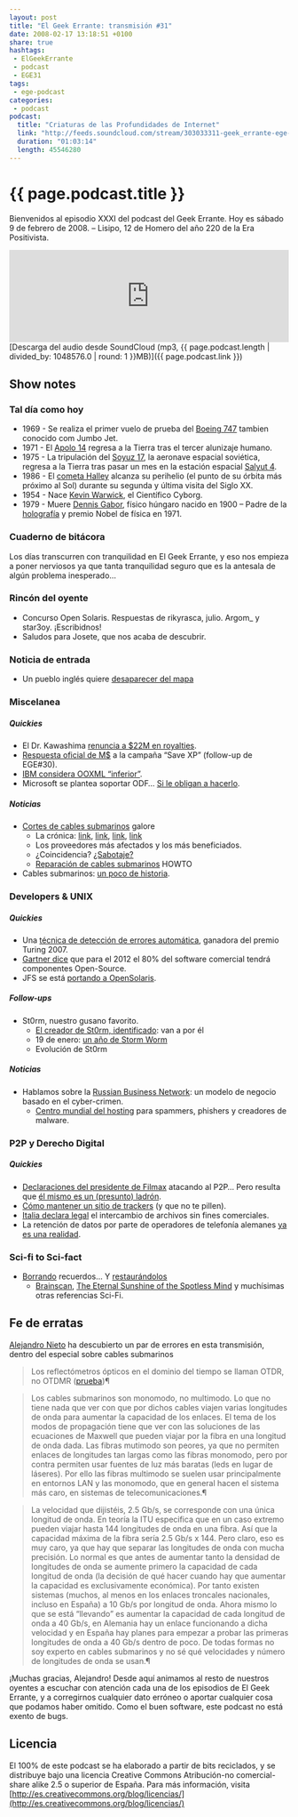 ```yaml
---
layout: post
title: "El Geek Errante: transmisión #31"
date: 2008-02-17 13:18:51 +0100
share: true
hashtags:
 - ElGeekErrante
 - podcast
 - EGE31
tags:
 - ege-podcast
categories:
 - podcast
podcast:
  title: "Criaturas de las Profundidades de Internet"
  link: "http://feeds.soundcloud.com/stream/303033311-geek_errante-ege-podcast-ep31.mp3"
  duration: "01:03:14"
  length: 45546280
---
```


# {{ page.podcast.title }}
Bienvenidos al episodio XXXI del podcast del Geek Errante. Hoy es sábado 9 de febrero de 2008. – Lisipo, 12 de Homero del año 220 de la Era Positivista.

<iframe width="100%" height="166" scrolling="no" frameborder="no" src="https://w.soundcloud.com/player/?url=https%3A//api.soundcloud.com/tracks/303033311&amp;color=ff5500&amp;auto_play=false&amp;hide_related=false&amp;show_comments=true&amp;show_user=true&amp;show_reposts=false"></iframe>
[Descarga del audio desde SoundCloud (mp3, {{ page.podcast.length | divided_by: 1048576.0 | round: 1 }}MB)]({{ page.podcast.link }})

## Show notes

### Tal día como hoy
- 1969 - Se realiza el primer vuelo de prueba del [Boeing 747](https://es.wikipedia.org/wiki/Boeing_747) tambien conocido com Jumbo Jet.
- 1971 - El [Apolo 14](https://en.wikipedia.org/wiki/Apollo_14) regresa a la Tierra tras el tercer alunizaje humano.
- 1975 - La tripulación del [Soyuz 17](https://en.wikipedia.org/wiki/Soyuz_17), la aeronave espacial soviética, regresa a la Tierra tras pasar un mes en la estación espacial [Salyut 4](https://en.wikipedia.org/wiki/Salyut_4).
- 1986 - El [cometa Halley](https://es.wikipedia.org/wiki/Cometa_Halley) alcanza su perihelio (el punto de su órbita más próximo al Sol) durante su segunda y última visita del Siglo XX.
- 1954 - Nace [Kevin Warwick](http://www.kevinwarwick.com/), el Científico Cyborg.
- 1979 - Muere [Dennis Gabor](https://en.wikipedia.org/wiki/Dennis_Gabor), físico húngaro nacido en 1900 – Padre de la [holografía](https://en.wikipedia.org/wiki/Holography) y premio Nobel de física en 1971.

### Cuaderno de bitácora
Los días transcurren con tranquilidad en El Geek Errante, y eso nos empieza a poner nerviosos ya que tanta tranquilidad seguro que es la antesala de algún problema inesperado…

### Rincón del oyente
- Concurso Open Solaris. Respuestas de rikyrasca, julio. Argom\_ y star3oy. ¡Escribidnos!
- Saludos para Josete, que nos acaba de descubrir.

### Noticia de entrada
- Un pueblo inglés quiere [desaparecer del mapa](https://yro.slashdot.org/story/07/12/04/2148215/British-Village-Requests-Removal-From-GPS-Maps)

### Miscelanea

##### Quickies
- El Dr. Kawashima [renuncia a $22M en royalties](http://web.archive.org/web/20111114230610/http://gamernode.com/news/5810-dr-kawashima-declines-22-million-in-brain-age-royalties/index.html).
- [Respuesta oficial de M$](http://www.computerworld.com.au/article/203968/microsoft_responds_save_xp_petition) a la campaña “Save XP” (follow-up de EGE#30).
- [IBM considera OOXML “inferior”](https://slashdot.org/story/08/02/05/0129227/ibm-slams-microsoft-calls-ooxml-inferior).
- Microsoft se plantea soportar ODF… [Si le obligan a hacerlo](http://boycottnovell.com/2008/01/18/microsoft-sorta-supports-odf/).

##### Noticias
- [Cortes de cables submarinos](http://www.elmundo.es/navegante/2008/02/07/tecnologia/1202374126.html) galore
    - La crónica: [link](http://web.archive.org/web/20110820110457/http://www.renesys.com/blog/2008/01/mediterranean_cable_break.shtml), [link](http://web.archive.org/web/20110820110437/http://www.renesys.com/blog/2008/01/mediterranean_cable_break_part_1.shtml), [link](http://web.archive.org/web/20110820110450/http://www.renesys.com/blog/2008/02/mediterranean_cable_break_part.shtml), [link](http://web.archive.org/web/20110820113105/http://www.renesys.com/blog/2008/02/attention_iran_is_not_disconne_1.shtml)
    - Los proveedores más afectados y los más beneficiados.
    - ¿Coincidencia? [¿Sabotaje?](https://en.wikipedia.org/wiki/2008_submarine_cable_disruption#Conspiracy_theories)
    - [Reparación de cables submarinos](http://gizmodo.com/353230/how-to-fix-a-mysteriously-ruptured-undersea-cable) HOWTO
- Cables submarinos: [un poco de historia](https://en.wikipedia.org/wiki/Submarine_communications_cable).

### Developers & UNIX

##### Quickies
- Una [técnica de detección de errores automática](http://arstechnica.com/uncategorized/2008/02/automated-error-catching-technique-awarded-the-turing-prize/), ganadora del premio Turing 2007.
- [Gartner dice](http://arstechnica.com/information-technology/2008/02/gartner-80-percent-of-commercial-software-programs-will-include-open-source-by-2012/) que para el 2012 el 80% del software comercial tendrá componentes Open-Source.
- JFS se está [portando a OpenSolaris](http://web.archive.org/web/20090905082247/http://blogs.sun.com/icedawn/entry/jfs_coming_to_opensolaris).

##### Follow-ups
- St0rm, nuestro gusano favorito.
    - [El creador de St0rm, identificado](https://www.schneier.com/blog/archives/2008/01/fbi_knows_ident.html): van a por él
    - 19 de enero: [un año de Storm Worm](http://unaaldia.hispasec.com/2008/01/un-ano-de-storm-worm.html)
    - Evolución de St0rm

##### Noticias
- Hablamos sobre la [Russian Business Network](https://en.wikipedia.org/wiki/Russian_Business_Network): un modelo de negocio basado en el cyber-crimen.
    - [Centro mundial del hosting](http://unaaldia.hispasec.com/2007/10/es-la-russian-business-network-el.html?) para spammers, phishers y creadores de malware.

### P2P y Derecho Digital

##### Quickies
- [Declaraciones del presidente de Filmax](http://www.filmica.com/david_bravo/archivos/007090.html) atacando al P2P… Pero resulta que [él mismo es un (presunto) ladrón](http://www.elmundo.es/elmundo/2008/02/05/barcelona/1202192444.html).
- [Cómo mantener un sitio de trackers](https://torrentfreak.com/how-a-bittorrent-tracker-owner-hides-from-the-anti-pirates-080206/) (y que no te pillen).
- [Italia declara legal](http://ciberderechos.barrapunto.com/article.pl?sid=08/02/04/1130258) el intercambio de archivos sin fines comerciales.
- La retención de datos por parte de operadores de telefonía alemanes [ya es una realidad](http://www.rebelion.org/noticia.php?id=61232).

### Sci-fi to Sci-fact
- [Borrando](http://discovermagazine.com/2008/jan/how-to-erase-a-single-memory) recuerdos… Y [restaurándolos](http://www.independent.co.uk/news/science/scientists-discover-way-to-reverse-loss-of-memory-775586.html)
    - [Brainscan](http://www.imdb.com/title/tt0109327/), [The Eternal Sunshine of the Spotless Mind](http://www.imdb.com/title/tt0338013/) y muchísimas otras referencias Sci-Fi.

## Fe de erratas
[Alejandro Nieto](http://vacasueca.blogspot.com.es/) ha descubierto un par de errores en esta transmisión, dentro del especial sobre cables submarinos

> Los reflectómetros ópticos en el dominio del tiempo se llaman OTDR, no OTDMR ([prueba](https://en.wikipedia.org/wiki/Optical_time-domain_reflectometer))¶

> Los cables submarinos son monomodo, no multimodo. Lo que no tiene nada que ver con que por dichos cables viajen varias longitudes de onda para aumentar la capacidad de los enlaces. El tema de los modos de propagación tiene que ver con las soluciones de las ecuaciones de Maxwell que pueden viajar por la fibra en una longitud de onda dada. Las fibras mutimodo son peores, ya que no permiten enlaces de longitudes tan largas como las fibras monomodo, pero por contra permiten usar fuentes de luz más baratas (leds en lugar de láseres). Por ello las fibras multimodo se suelen usar principalmente en entornos LAN y las monomodo, que en general hacen el sistema más caro, en sistemas de telecomunicaciones.¶

> La velocidad que dijistéis, 2.5 Gb/s, se corresponde con una única longitud de onda. En teoría la ITU especifica que en un caso extremo pueden viajar hasta 144 longitudes de onda en una fibra. Así que la capacidad máxima de la fibra sería 2.5 Gb/s x 144. Pero claro, eso es muy caro, ya que hay que separar las longitudes de onda con mucha precisión. Lo normal es que antes de aumentar tanto la densidad de longitudes de onda se aumente primero la capacidad de cada longitud de onda (la decisión de qué hacer cuando hay que aumentar la capacidad es exclusivamente económica). Por tanto existen sistemas (muchos, al menos en los enlaces troncales nacionales, incluso en España) a 10 Gb/s por longitud de onda. Ahora mismo lo que se está “llevando” es aumentar la capacidad de cada longitud de onda a 40 Gb/s, en Alemania hay un enlace funcionando a dicha velocidad y en España hay planes para empezar a probar las primeras longitudes de onda a 40 Gb/s dentro de poco. De todas formas no soy experto en cables submarinos y no sé qué velocidades y número de longitudes de onda se usan.¶

¡Muchas gracias, Alejandro! Desde aquí animamos al resto de nuestros oyentes a escuchar con atención cada una de los episodios de El Geek Errante, y a corregirnos cualquier dato erróneo o aportar cualquier cosa que podamos haber omitido. Como el buen software, este podcast no está exento de bugs.

## Licencia
El 100% de este podcast se ha elaborado a partir de bits reciclados, y se distribuye bajo una licencia Creative Commons Atribución-no comercial-share alike 2.5 o superior de España. Para más información, visita [http://es.creativecommons.org/blog/licencias/](http://es.creativecommons.org/blog/licencias/)

